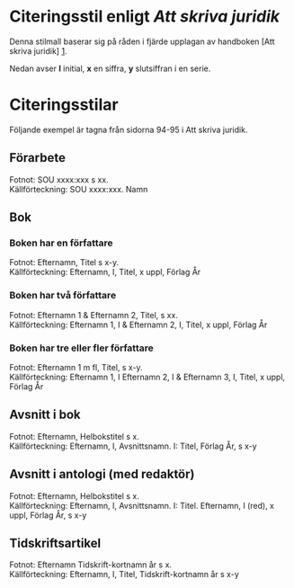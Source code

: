 Citeringsstil enligt *Att skriva juridik*
=========================================
Denna stilmall baserar sig på råden i fjärde upplagan av handboken [Att skriva juridik] [1].

[1]: http://www.iustus.se/page/ovrigt/att-skriva-juridik.html "Jensen, U, Rylander, S, Lindblom P H, Att skriva juridik, 4 uppl, Iustus förlag 2006." 

Nedan avser **I** initial, **x** en siffra, **y** slutsiffran i en serie.

Citeringsstilar
===============
Följande exempel är tagna från sidorna 94-95 i Att skriva juridik.

Förarbete
---------
Fotnot: SOU xxxx:xxx s xx.  
Källförteckning: SOU xxxx:xxx. Namn

Bok
---
### Boken har en författare
Fotnot: Efternamn, Titel s x-y.  
Källförteckning: Efternamn, I, Titel, x uppl, Förlag År

### Boken har två författare
Fotnot: Efternamn 1 & Efternamn 2, Titel, s xx.  
Källförteckning: Efternamn 1, I & Efternamn 2, I, Titel, x uppl, Förlag År

### Boken har tre eller fler författare
Fotnot: Efternamn 1 m fl, Titel, s x-y.  
Källförteckning: Efternamn 1, I Efternamn 2, I & Efternamn 3, I, Titel, x uppl, Förlag År

Avsnitt i bok
-------------------------
Fotnot: Efternamn, Helbokstitel s x.  
Källförteckning: Efternamn, I, Avsnittsnamn. I: Titel, Förlag År, s x-y

Avsnitt i antologi (med redaktör)
---------------------------------
Fotnot: Efternamn, Helbokstitel s x.  
Källförteckning: Efternamn, I, Avsnittsnamn. I: Titel. Efternamn, I (red), x uppl, Förlag År, s x-y

Tidskriftsartikel
-----------------
Fotnot: Efternamn Tidskrift-kortnamn år s x.  
Källförteckning: Efternamn, I, Titel, Tidskrift-kortnamn år s x-y